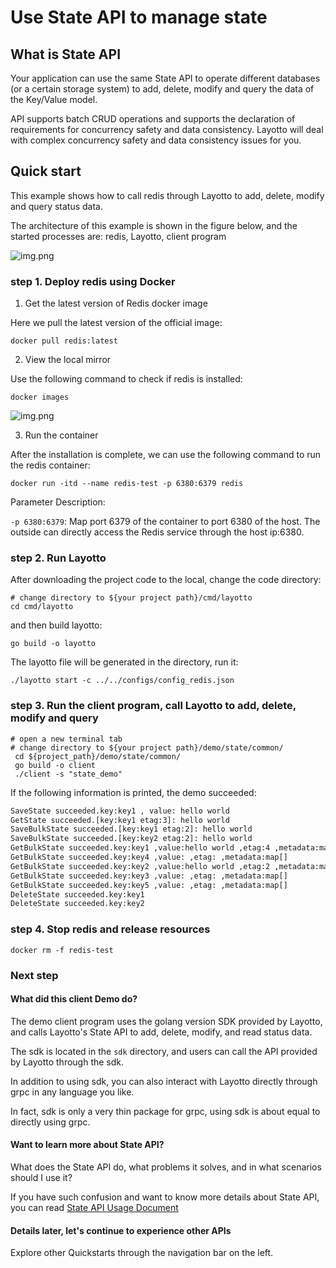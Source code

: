 # Use State API to manage state
## What is State API
Your application can use the same State API to operate different databases (or a certain storage system) to add, delete, modify and query the data of the Key/Value model.

API supports batch CRUD operations and supports the declaration of requirements for concurrency safety and data consistency. Layotto will deal with complex concurrency safety and data consistency issues for you.
## Quick start
This example shows how to call redis through Layotto to add, delete, modify and query status data.

The architecture of this example is shown in the figure below, and the started processes are: redis, Layotto, client program

![img.png](../../../img/state/img.png)
### step 1. Deploy redis using Docker

1. Get the latest version of Redis docker image

Here we pull the latest version of the official image:

```shell
docker pull redis:latest
```

2. View the local mirror 
   
Use the following command to check if redis is installed:
   
```shell
docker images
```
![img.png](../../../img/mq/start/img.png)

3. Run the container

After the installation is complete, we can use the following command to run the redis container:

```shell
docker run -itd --name redis-test -p 6380:6379 redis
```

Parameter Description:

`-p 6380:6379`: Map port 6379 of the container to port 6380 of the host. The outside can directly access the Redis service through the host ip:6380.

### step 2. Run Layotto

After downloading the project code to the local, change the code directory:

```shell
# change directory to ${your project path}/cmd/layotto
cd cmd/layotto
```

and then build layotto:

```shell @if.not.exist layotto
go build -o layotto
```

The layotto file will be generated in the directory, run it:

```shell @background
./layotto start -c ../../configs/config_redis.json
```

### step 3. Run the client program, call Layotto to add, delete, modify and query

```shell
# open a new terminal tab
# change directory to ${your project path}/demo/state/common/
 cd ${project_path}/demo/state/common/
 go build -o client
 ./client -s "state_demo"
```

If the following information is printed, the demo succeeded:

```bash
SaveState succeeded.key:key1 , value: hello world 
GetState succeeded.[key:key1 etag:3]: hello world
SaveBulkState succeeded.[key:key1 etag:2]: hello world
SaveBulkState succeeded.[key:key2 etag:2]: hello world
GetBulkState succeeded.key:key1 ,value:hello world ,etag:4 ,metadata:map[] 
GetBulkState succeeded.key:key4 ,value: ,etag: ,metadata:map[] 
GetBulkState succeeded.key:key2 ,value:hello world ,etag:2 ,metadata:map[] 
GetBulkState succeeded.key:key3 ,value: ,etag: ,metadata:map[] 
GetBulkState succeeded.key:key5 ,value: ,etag: ,metadata:map[] 
DeleteState succeeded.key:key1
DeleteState succeeded.key:key2
```

### step 4. Stop redis and release resources

```shell
docker rm -f redis-test
```

### Next step
#### What did this client Demo do?
The demo client program uses the golang version SDK provided by Layotto, and calls Layotto's State API to add, delete, modify, and read status data.

The sdk is located in the `sdk` directory, and users can call the API provided by Layotto through the sdk.

In addition to using sdk, you can also interact with Layotto directly through grpc in any language you like.

In fact, sdk is only a very thin package for grpc, using sdk is about equal to directly using grpc.

#### Want to learn more about State API?
What does the State API do, what problems it solves, and in what scenarios should I use it?

If you have such confusion and want to know more details about State API, you can read [State API Usage Document](zh/api_reference/state/reference)

#### Details later, let's continue to experience other APIs
Explore other Quickstarts through the navigation bar on the left.
